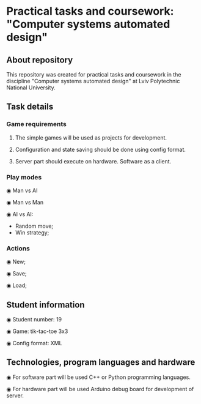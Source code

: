 # Practical tasks and coursework: "Computer systems automated design"
## About repository
This repository was created for practical tasks and coursework in the discipline "Computer systems automated design" at Lviv Polytechnic National University.
## Task details
### Game requirements
1. The simple games will be used as projects for development.  

2. Configuration and state saving should be done using config format.  

3. Server part should execute on hardware. Software as a client.

### Play modes
◉ Man vs AI  

◉ Man vs Man  

◉ AI vs AI:

- Random move;
- Win strategy;
### Actions
◉ New;  

◉ Save;  

◉ Load;  
## Student information
◉ Student number: 19  

◉ Game: tik-tac-toe 3x3  

◉ Config format: XML 
## Technologies, program languages and hardware 
◉ For software part will be used C++ or Python programming languages.

◉ For hardware part will be used Arduino debug board for development of server.
